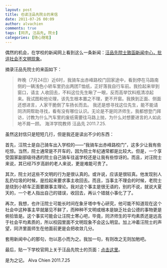 ```yaml
---
layout: post
title: 也读汪品先院士的来信
date: 2011-07-26 00:09
author: alvachien
comments: true
tags: [同济, 汪品先, 院士]
categories: [随心随笔]
---
```

偶然的机会，在学校的新闻网上看到这么一条新闻：<a title="《汪品先院士致函新闻中心，批评社会不文明现象》" href="http//news.tongji.edu.cn/classid-6-newsid-32905-t-show.html" target="_blank">汪品先院士致函新闻中心，批评社会不文明现象</a>。

摘录汪品先院士的来函如下：
> 昨晚（7月24日）近6时，我骑车出赤峰路校门回家途中，看到停在马路南侧的一辆浅色小轿车里扔出两团T恤纸，正好落我自行车前。我捡起来举到窗口，请主 人收回去，不料这位先生瞅了一眼，反而高举饮料瓶清凉起来。我试图和他论理，该先生根本置之不理，更不开窗。我换到正面、侧面还想进言，人家干脆倒了车扬长而去。
我还是想寻找这位先生，能不能请同济网帮助寻找，看有没有哪位认识。无论是不是同济师生，我都想登门拜访，讨教为什么汽车里的废纸需要往马路上抛，为什么对想要进言的人如此地不屑一顾。
海洋学院教师 汪品先 2011.7.25.


虽然这封信只是短短几行，但是我还是读出不少的东西：

首先，汪院士是自己骑车出入学校的——“我骑车出赤峰路校门”，这多少让我有些吃惊。当然，院士通常是不开车的，因为院士年纪通常都是比较大。但是，一个享受国家副部级待遇的院士自己骑车往返学校还是让我有些惊讶的。而且，对汪院士来说，其已经75岁高龄的老人来说，更是难能可贵了。

其次，院士对这些不文明的行为是很认真的。或许说，应该是很较真。他发现别人乱扔垃圾的时候，是捡起来要求事主收回去。而且，当事主不理会的时候，老院士是绕到小轿车正面要跟事主理论。我对这个事主是很无语的，别的不说，就说大夏天的，一个老人指出自己的错误，收回去，再认个错就小事化了了。

再次，我想，也许汪院士可能长时间在象牙塔中专心研究，他可能不知道现在这个社会中这种事主早就屡见不鲜了，而种种不文明或根本是缺乏社会公德的事物更是俯拾皆是。这个事实可能会让汪院士寒心吧，毕竟，同济师生的平均素质还是远高于社会平均素质的，所以校园里面不文明现象不会这么明显。加上冲着汪院士的声望，同济里面师生在他面前更是会把收敛几分。

套用新闻中心的那句，勿以恶小而为之。我加一句，有则改之无则加勉吧。

最后，贴一下学校官网上关于汪品先院士的页面：<a title="汪品先" href="http://www.tongji.edu.cn/survey/elite_wang.html" target="_blank">点击这里</a>。

是为之记。
Alva Chien
2011.7.25
